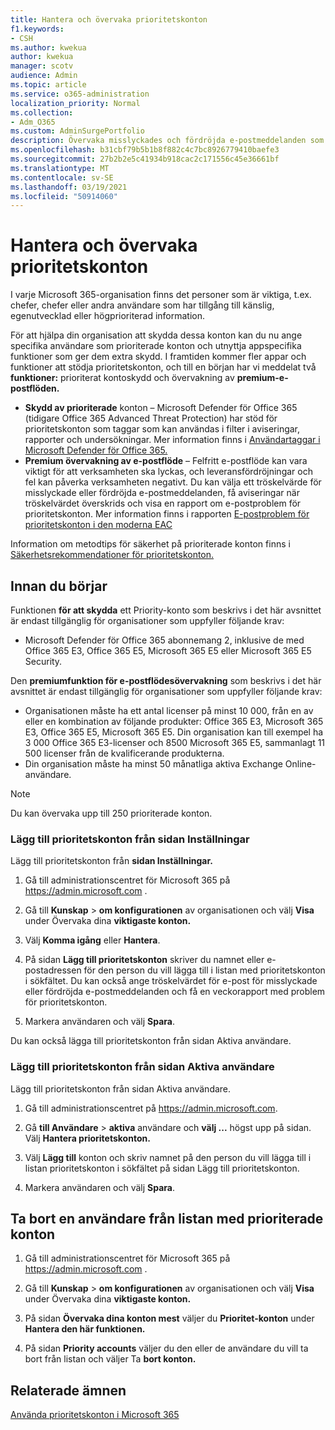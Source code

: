 ```yaml
---
title: Hantera och övervaka prioritetskonton
f1.keywords:
- CSH
ms.author: kwekua
author: kwekua
manager: scotv
audience: Admin
ms.topic: article
ms.service: o365-administration
localization_priority: Normal
ms.collection:
- Adm_O365
ms.custom: AdminSurgePortfolio
description: Övervaka misslyckades och fördröjda e-postmeddelanden som skickas till eller från konton som har stor inverkan på verksamheten.
ms.openlocfilehash: b31cbf79b5b1b8f882c4c7bc8926779410baefe3
ms.sourcegitcommit: 27b2b2e5c41934b918cac2c171556c45e36661bf
ms.translationtype: MT
ms.contentlocale: sv-SE
ms.lasthandoff: 03/19/2021
ms.locfileid: "50914060"
---
```

# <a name="manage-and-monitor-priority-accounts"></a>Hantera och övervaka prioritetskonton

I varje Microsoft 365-organisation finns det personer som är viktiga, t.ex. chefer, chefer eller andra användare som har tillgång till känslig, egenutvecklad eller högprioriterad information.

För att hjälpa din organisation att skydda dessa konton kan du nu ange specifika användare som prioriterade konton och utnyttja appspecifika funktioner som ger dem extra skydd. I framtiden kommer fler appar och funktioner att stödja prioritetskonton, och till en början har vi meddelat två **funktioner:** prioriterat kontoskydd och övervakning av **premium-e-postflöden.**

- **Skydd av prioriterade** konton – Microsoft Defender för Office 365 (tidigare Office 365 Advanced Threat Protection) har stöd för prioritetskonton som taggar som kan användas i filter i aviseringar, rapporter och undersökningar. Mer information finns i [Användartaggar i Microsoft Defender för Office 365.](../../security/office-365-security/user-tags.md)
- **Premium övervakning av e-postflöde** – Felfritt e-postflöde kan vara viktigt för att verksamheten ska lyckas, och leveransfördröjningar och fel kan påverka verksamheten negativt. Du kan välja ett tröskelvärde för misslyckade eller fördröjda e-postmeddelanden, få aviseringar när tröskelvärdet överskrids och visa en rapport om e-postproblem för prioritetskonton. Mer information finns i rapporten [E-postproblem för prioritetskonton i den moderna EAC](/exchange/monitoring/mail-flow-reports/mfr-email-issues-for-priority-accounts-report)

Information om metodtips för säkerhet på prioriterade konton finns i [Säkerhetsrekommendationer för prioritetskonton.](../../security/office-365-security/security-recommendations-for-priority-accounts.md)

## <a name="before-you-begin"></a>Innan du börjar

Funktionen **för att skydda** ett Priority-konto som beskrivs i det här avsnittet är endast tillgänglig för organisationer som uppfyller följande krav:

- Microsoft Defender för Office 365 abonnemang 2, inklusive de med Office 365 E3, Office 365 E5, Microsoft 365 E5 eller Microsoft 365 E5 Security.

Den **premiumfunktion för e-postflödesövervakning** som beskrivs i det här avsnittet är endast tillgänglig för organisationer som uppfyller följande krav:

- Organisationen måste ha ett antal licenser på minst 10 000, från en av eller en kombination av följande produkter: Office 365 E3, Microsoft 365 E3, Office 365 E5, Microsoft 365 E5. Din organisation kan till exempel ha 3 000 Office 365 E3-licenser och 8500 Microsoft 365 E5, sammanlagt 11 500 licenser från de kvalificerande produkterna.
- Din organisation måste ha minst 50 månatliga aktiva Exchange Online-användare.

> [!NOTE]
> Du kan övervaka upp till 250 prioriterade konton.

### <a name="add-priority-accounts-from-the-setup-page"></a>Lägg till prioritetskonton från sidan Inställningar

Lägg till prioritetskonton från **sidan Inställningar.**

1. Gå till administrationscentret för Microsoft 365 på <a href="https://go.microsoft.com/fwlink/p/?linkid=2024339" target="_blank">https://admin.microsoft.com</a> .

2. Gå till **Kunskap**  >  **om konfigurationen** av organisationen och välj **Visa** under Övervaka dina **viktigaste konton.**

3. Välj **Komma igång** eller **Hantera**.

4. På sidan **Lägg till prioritetskonton** skriver du namnet eller e-postadressen för den person du vill lägga till i listan med prioritetskonton i sökfältet. Du kan också ange tröskelvärdet för e-post för misslyckade eller fördröjda e-postmeddelanden och få en veckorapport med problem för prioritetskonton.

5. Markera användaren och välj **Spara**.

Du kan också lägga till prioritetskonton från sidan Aktiva användare.

### <a name="add-priority-accounts-from-active-users-page"></a>Lägg till prioritetskonton från sidan Aktiva användare

Lägg till prioritetskonton från sidan Aktiva användare.

1. Gå till administrationscentret på <a href="https://go.microsoft.com/fwlink/p/?linkid=2024339" target="_blank">https://admin.microsoft.com</a>.

2. Gå **till Användare**  >  **aktiva** användare och **välj ...** högst upp på sidan. Välj **Hantera prioritetskonton.**

3. Välj **Lägg till** konton  och skriv namnet på den person du vill lägga till i listan prioritetskonton i sökfältet på sidan Lägg till prioritetskonton.

4. Markera användaren och välj **Spara**.

## <a name="remove-a-user-from-the-priority-accounts-list"></a>Ta bort en användare från listan med prioriterade konton

1. Gå till administrationscentret för Microsoft 365 på <a href="https://go.microsoft.com/fwlink/p/?linkid=2024339" target="_blank">https://admin.microsoft.com</a> .

2. Gå till **Kunskap**  >  **om konfigurationen** av organisationen och välj **Visa** under Övervaka dina **viktigaste konton.**

3. På sidan **Övervaka dina konton mest** väljer du **Prioritet-konton** under **Hantera den här funktionen.**

4. På sidan **Priority accounts** väljer du den eller de användare du vill ta bort från listan och väljer Ta **bort konton.**

## <a name="related-topics"></a>Relaterade ämnen

[Använda prioritetskonton i Microsoft 365](https://techcommunity.microsoft.com/t5/microsoft-365-blog/using-priority-accounts-in-microsoft-365/ba-p/1873314)